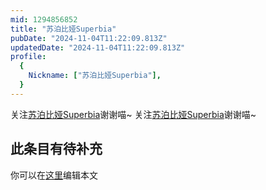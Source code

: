 ```yaml
---
mid: 1294856852
title: "苏泊比娅Superbia"
pubDate: "2024-11-04T11:22:09.813Z"
updatedDate: "2024-11-04T11:22:09.813Z"
profile:
  {
    Nickname: ["苏泊比娅Superbia"],
  }
---
```


关注[苏泊比娅Superbia](https://space.bilibili.com/1294856852)谢谢喵~ 关注[苏泊比娅Superbia](https://space.bilibili.com/1294856852)谢谢喵~

## 此条目有待补充
你可以在[这里](https://github.com/Yuhanawa/VTuber.ICU/edit/master/src/content/v/苏泊比娅Superbia/index.md)编辑本文
